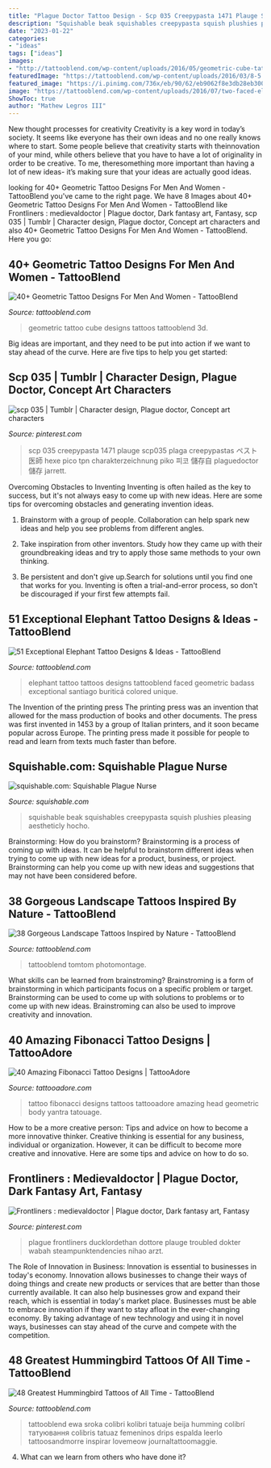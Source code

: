 ```yaml
---
title: "Plague Doctor Tattoo Design - Scp 035 Creepypasta 1471 Plauge Scp035 Plaga Creepypastas ペスト 医師 Hexe Pico Tpn Charakterzeichnung Piko 피코 儲存自 Plaguedoctor 儲存 Jarrett"
description: "Squishable beak squishables creepypasta squish plushies pleasing aestheticly hocho"
date: "2023-01-22"
categories:
- "ideas"
tags: ["ideas"]
images:
- "http://tattooblend.com/wp-content/uploads/2016/05/geometric-cube-tattoo.jpg?x26891"
featuredImage: "https://tattooblend.com/wp-content/uploads/2016/03/8-5.jpg"
featured_image: "https://i.pinimg.com/736x/eb/90/62/eb9062f8e3db28eb30049397e47fbaa6.jpg"
image: "https://tattooblend.com/wp-content/uploads/2016/07/two-faced-elephant-tattoo.jpg"
ShowToc: true
author: "Mathew Legros III"
---
```



New thought processes for creativity
Creativity is a key word in today’s society. It seems like everyone has their own ideas and no one really knows where to start. Some people believe that creativity starts with theinnovation of your mind, while others believe that you have to have a lot of originality in order to be creative. To me, theresomething more important than having a lot of new ideas- it’s making sure that your ideas are actually good ideas.

	

		
looking for 40+ Geometric Tattoo Designs For Men And Women - TattooBlend you've came to the right page. We have 8 Images about 40+ Geometric Tattoo Designs For Men And Women - TattooBlend like Frontliners : medievaldoctor | Plague doctor, Dark fantasy art, Fantasy, scp 035 | Tumblr | Character design, Plague doctor, Concept art characters and also 40+ Geometric Tattoo Designs For Men And Women - TattooBlend. Here you go:
		
    
## 40+ Geometric Tattoo Designs For Men And Women - TattooBlend

<img loading=lazy src="http://tattooblend.com/wp-content/uploads/2016/05/geometric-cube-tattoo.jpg?x26891" onerror="this.onerror=null;this.src='https://tse4.mm.bing.net/th?id=OIP.Z50388DXDLXOpKM3LslaRQHaHX&amp;pid=15.1';" alt="40+ Geometric Tattoo Designs For Men And Women - TattooBlend">

_Source: tattooblend.com_

>geometric tattoo cube designs tattoos tattooblend 3d. 

	

Big ideas are important, and they need to be put into action if we want to stay ahead of the curve. Here are five tips to help you get started: 

    
## Scp 035 | Tumblr | Character Design, Plague Doctor, Concept Art Characters

<img loading=lazy src="https://i.pinimg.com/736x/eb/90/62/eb9062f8e3db28eb30049397e47fbaa6.jpg" onerror="this.onerror=null;this.src='https://tse2.mm.bing.net/th?id=OIP.LMMfs7R06v_MUNZZ6LAHegHaLH&amp;pid=15.1';" alt="scp 035 | Tumblr | Character design, Plague doctor, Concept art characters">

_Source: pinterest.com_

>scp 035 creepypasta 1471 plauge scp035 plaga creepypastas ペスト 医師 hexe pico tpn charakterzeichnung piko 피코 儲存自 plaguedoctor 儲存 jarrett. 

	

Overcoming Obstacles to Inventing
Inventing is often hailed as the key to success, but it's not always easy to come up with new ideas. Here are some tips for overcoming obstacles and generating invention ideas.
1. Brainstorm with a group of people. Collaboration can help spark new ideas and help you see problems from different angles.

2. Take inspiration from other inventors. Study how they came up with their groundbreaking ideas and try to apply those same methods to your own thinking.

3. Be persistent and don't give up.Search for solutions until you find one that works for you. Inventing is often a trial-and-error process, so don't be discouraged if your first few attempts fail.

    
## 51 Exceptional Elephant Tattoo Designs &amp; Ideas - TattooBlend

<img loading=lazy src="https://tattooblend.com/wp-content/uploads/2016/07/two-faced-elephant-tattoo.jpg" onerror="this.onerror=null;this.src='https://tse1.mm.bing.net/th?id=OIP.Ln9AR3ewt0cFcp9Ed9XjHwHaHU&amp;pid=15.1';" alt="51 Exceptional Elephant Tattoo Designs &amp; Ideas - TattooBlend">

_Source: tattooblend.com_

>elephant tattoo tattoos designs tattooblend faced geometric badass exceptional santiago buriticá colored unique. 

	

The Invention of the printing press
The printing press was an invention that allowed for the mass production of books and other documents. The press was first invented in 1453 by a group of Italian printers, and it soon became popular across Europe. The printing press made it possible for people to read and learn from texts much faster than before.

    
## Squishable.com: Squishable Plague Nurse

<img loading=lazy src="https://www.squishable.com/mm5/graphics/00000001/squish_plague_nurse_15.jpg" onerror="this.onerror=null;this.src='https://tse2.mm.bing.net/th?id=OIP.NyVXstpwfAkq8Gep5JwTDwHaHa&amp;pid=15.1';" alt="squishable.com: Squishable Plague Nurse">

_Source: squishable.com_

>squishable beak squishables creepypasta squish plushies pleasing aestheticly hocho. 

	

Brainstorming: How do you brainstorm?
Brainstorming is a process of coming up with ideas. It can be helpful to brainstorm different ideas when trying to come up with new ideas for a product, business, or project. Brainstorming can help you come up with new ideas and suggestions that may not have been considered before.

    
## 38 Gorgeous Landscape Tattoos Inspired By Nature - TattooBlend

<img loading=lazy src="https://tattooblend.com/wp-content/uploads/2016/05/landscape-tattoo-design-4.jpg" onerror="this.onerror=null;this.src='https://tse3.mm.bing.net/th?id=OIP.shRYR9t46uvax4KU3psmdgHaHY&amp;pid=15.1';" alt="38 Gorgeous Landscape Tattoos Inspired by Nature - TattooBlend">

_Source: tattooblend.com_

>tattooblend tomtom photomontage. 

	

What skills can be learned from brainstroming?
Brainstroming is a form of brainstorming in which participants focus on a specific problem or target. Brainstorming can be used to come up with solutions to problems or to come up with new ideas. Brainstroming can also be used to improve creativity and innovation.

    
## 40 Amazing Fibonacci Tattoo Designs | TattooAdore

<img loading=lazy src="http://tattooadore.com/wp-content/uploads/2018/06/Fibonacci-Tattoo-22.jpg" onerror="this.onerror=null;this.src='https://tse2.mm.bing.net/th?id=OIP.E0vU13hUX7X1H1GfCZhvawHaJQ&amp;pid=15.1';" alt="40 Amazing Fibonacci Tattoo Designs | TattooAdore">

_Source: tattooadore.com_

>tattoo fibonacci designs tattoos tattooadore amazing head geometric body yantra tatouage. 

	

How to be a more creative person: Tips and advice on how to become a more innovative thinker.
Creative thinking is essential for any business, individual or organization. However, it can be difficult to become more creative and innovative. Here are some tips and advice on how to do so.

    
## Frontliners : Medievaldoctor | Plague Doctor, Dark Fantasy Art, Fantasy

<img loading=lazy src="https://i.pinimg.com/736x/dd/cd/db/ddcddbf035835883cf5254d252e6ecd1.jpg" onerror="this.onerror=null;this.src='https://tse1.mm.bing.net/th?id=OIP.CeSBKnXu3o5T-OKAqHt87AHaFP&amp;pid=15.1';" alt="Frontliners : medievaldoctor | Plague doctor, Dark fantasy art, Fantasy">

_Source: pinterest.com_

>plague frontliners ducklordethan dottore plauge troubled dokter wabah steampunktendencies nihao arzt. 

	

The Role of Innovation in Business:
Innovation is essential to businesses in today's economy. Innovation allows businesses to change their ways of doing things and create new products or services that are better than those currently available. It can also help businesses grow and expand their reach, which is essential in today's market place.
Businesses must be able to embrace innovation if they want to stay afloat in the ever-changing economy. By taking advantage of new technology and using it in novel ways, businesses can stay ahead of the curve and compete with the competition.

    
## 48 Greatest Hummingbird Tattoos Of All Time - TattooBlend

<img loading=lazy src="https://tattooblend.com/wp-content/uploads/2016/03/8-5.jpg" onerror="this.onerror=null;this.src='https://tse4.mm.bing.net/th?id=OIP.Zwhm6bheZatTe8-4veSlWQHaHc&amp;pid=15.1';" alt="48 Greatest Hummingbird Tattoos of All Time - TattooBlend">

_Source: tattooblend.com_

>tattooblend ewa sroka colibri kolibri tatuaje beija humming colibrí татуювання colibris tatuaz femeninos drips espalda leerlo tattoosandmorre inspirar lovemeow journaltattoomaggie. 

	

4) What can we learn from others who have done it?

